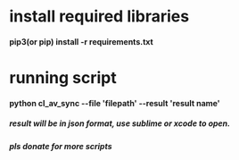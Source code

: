 # install required libraries
#### pip3(or pip) install -r requirements.txt

# running script
#### python cl_av_sync --file 'filepath' --result 'result name'
##### result will be in json format, use sublime or xcode to open. 


##### pls donate for more scripts
